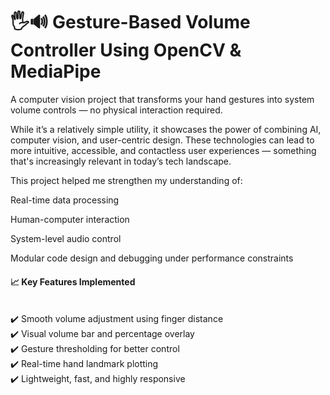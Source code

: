 # 🖐🔊 Gesture-Based Volume Controller Using OpenCV & MediaPipe

A computer vision project that transforms your hand gestures into system volume controls — no physical interaction required.<br>

While it’s a relatively simple utility, it showcases the power of combining AI, computer vision, and user-centric design. These technologies can lead to more intuitive, accessible, and contactless user experiences — something that's increasingly relevant in today’s tech landscape.<br>

This project helped me strengthen my understanding of:

Real-time data processing

Human-computer interaction

System-level audio control

Modular code design and debugging under performance constraints


<h4>📈 Key Features Implemented</h4><br>
✔️ Smooth volume adjustment using finger distance<br>
✔️ Visual volume bar and percentage overlay<br>
✔️ Gesture thresholding for better control<br>
✔️ Real-time hand landmark plotting<br>
✔️ Lightweight, fast, and highly responsive<br>

